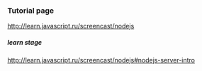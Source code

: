 ### Tutorial page
http://learn.javascript.ru/screencast/nodejs

##### learn stage
http://learn.javascript.ru/screencast/nodejs#nodejs-server-intro
